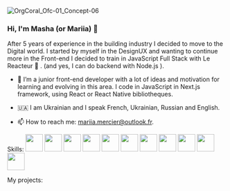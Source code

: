 
![OrgCoral_Ofc-01_Concept-06](https://user-images.githubusercontent.com/102726399/210074820-135fd1fd-6540-4826-a472-33490a536ed3.jpg)

### Hi, I'm Masha (or Mariia) 👋 

After 5 years of experience in the building industry I decided to move to the Digital world. I started by myself in the DesignUX and wanting to continue more in the Front-end I decided to train in JavaScript Full Stack with Le Reacteur 🚀 . (and yes, I can do backend with Node.js ).


- 🌱 I’m a junior front-end developer with a lot of ideas and motivation for learning and evolving in this area. I code in JavaScript in Next.js framework, using React or React Native bibliotheques. 

- 🇺🇦 I am Ukrainian and I speak French, Ukrainian, Russian and English.

- 📫 How to reach me: mariia.mercier@outlook.fr.


Skills:
<img src="https://user-images.githubusercontent.com/102726399/210111475-1fbdee4b-b3f4-42bb-9fda-b10b93b9fb42.png" width="40" />
<img src="https://user-images.githubusercontent.com/102726399/210111460-814ef26a-8f35-493c-85a6-9ad24fd51148.png" width="40"/>
<img src="https://user-images.githubusercontent.com/102726399/210111463-6514fc96-bee7-49da-a057-696e14f32dd8.png" width="40"/>
<img src="https://user-images.githubusercontent.com/102726399/210111465-5544cb64-d119-43be-99f9-248e539a2651.png"  width="40"/>
<img src="https://user-images.githubusercontent.com/102726399/210111467-0f3d0a7c-fadb-4cf5-b9c4-541b5ca61495.png" width="40"/>
<img src="https://user-images.githubusercontent.com/102726399/210111468-d928aa3d-b2f4-4c19-9b59-9c038fe7ab37.png"  width="40"/>
<img src="https://user-images.githubusercontent.com/102726399/210111469-9b7ba0e7-40d3-4869-b1cb-fb89507f4b48.png" width="40"/>
<img src="https://user-images.githubusercontent.com/102726399/210111470-42d70e73-8f04-44d1-a19c-28c17dcd2cbf.png" width="40"/>
<img src="https://user-images.githubusercontent.com/102726399/210111471-371868fa-5787-4118-959a-14dd32132b5c.png" width="40"/>
<img src="https://user-images.githubusercontent.com/102726399/210111472-fa5976c8-2e94-46bd-95b8-ce59a080c028.png" width="40"/>
<img src="https://user-images.githubusercontent.com/102726399/210111473-bb9bb8a9-0445-4e8f-9eeb-f7c7b644af2e.png " width="40"/>




My projects: 





<!--
**MariiaMERCIER/MariiaMERCIER** is a ✨ _special_ ✨ repository because its `README.md` (this file) appears on your GitHub profile.

Here are some ideas to get you started:




-->
